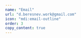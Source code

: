 ```yaml
---
name: "Email"
url: "d.beresnev.work@gmail.com"
icon: "mdi:email-outline"
order: 3
copy_content: true
---
```

